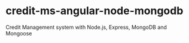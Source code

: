 # credit-ms-angular-node-mongodb
Credit Management system with Node.js, Express, MongoDB and Mongoose

